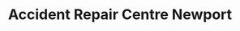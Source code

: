 ---
title: "Accident Repair Centre Newport"
url: /newport/accident-repair-centre-newport/
shop: car repair
---